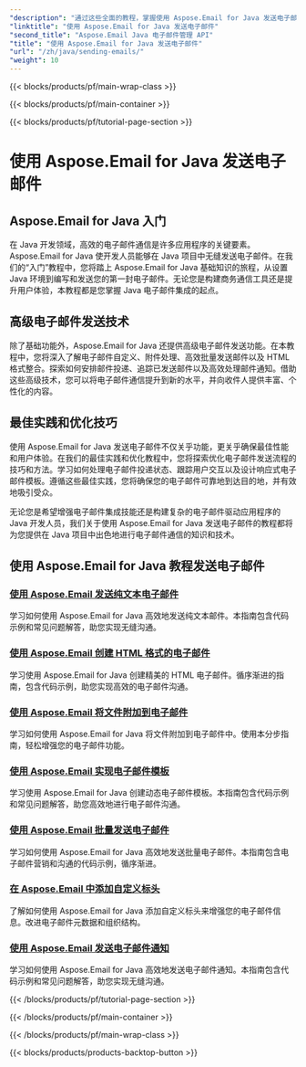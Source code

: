 ```yaml
---
"description": "通过这些全面的教程，掌握使用 Aspose.Email for Java 发送电子邮件的技巧。学习如何轻松编写和发送电子邮件。"
"linktitle": "使用 Aspose.Email for Java 发送电子邮件"
"second_title": "Aspose.Email Java 电子邮件管理 API"
"title": "使用 Aspose.Email for Java 发送电子邮件"
"url": "/zh/java/sending-emails/"
"weight": 10
---
```


{{< blocks/products/pf/main-wrap-class >}}

{{< blocks/products/pf/main-container >}}

{{< blocks/products/pf/tutorial-page-section >}}

# 使用 Aspose.Email for Java 发送电子邮件



## Aspose.Email for Java 入门

在 Java 开发领域，高效的电子邮件通信是许多应用程序的关键要素。Aspose.Email for Java 使开发人员能够在 Java 项目中无缝发送电子邮件。在我们的“入门”教程中，您将踏上 Aspose.Email for Java 基础知识的旅程，从设置 Java 环境到编写和发送您的第一封电子邮件。无论您是构建商务通信工具还是提升用户体验，本教程都是您掌握 Java 电子邮件集成的起点。

## 高级电子邮件发送技术

除了基础功能外，Aspose.Email for Java 还提供高级电子邮件发送功能。在本教程中，您将深入了解电子邮件自定义、附件处理、高效批量发送邮件以及 HTML 格式整合。探索如何安排邮件投递、追踪已发送邮件以及高效处理邮件通知。借助这些高级技术，您可以将电子邮件通信提升到新的水平，并向收件人提供丰富、个性化的内容。

## 最佳实践和优化技巧

使用 Aspose.Email for Java 发送电子邮件不仅关乎功能，更关乎确保最佳性能和用户体验。在我们的最佳实践和优化教程中，您将探索优化电子邮件发送流程的技巧和方法。学习如何处理电子邮件投递状态、跟踪用户交互以及设计响应式电子邮件模板。遵循这些最佳实践，您将确保您的电子邮件可靠地到达目的地，并有效地吸引受众。

无论您是希望增强电子邮件集成技能还是构建复杂的电子邮件驱动应用程序的 Java 开发人员，我们关于使用 Aspose.Email for Java 发送电子邮件的教程都将为您提供在 Java 项目中出色地进行电子邮件通信的知识和技术。

## 使用 Aspose.Email for Java 教程发送电子邮件
### [使用 Aspose.Email 发送纯文本电子邮件](./sending-plain-text-emails/)
学习如何使用 Aspose.Email for Java 高效地发送纯文本邮件。本指南包含代码示例和常见问题解答，助您实现无缝沟通。
### [使用 Aspose.Email 创建 HTML 格式的电子邮件](./creating-html-formatted-emails/)
学习使用 Aspose.Email for Java 创建精美的 HTML 电子邮件。循序渐进的指南，包含代码示例，助您实现高效的电子邮件沟通。
### [使用 Aspose.Email 将文件附加到电子邮件](./attaching-files-to-emails-using-aspose-email/)
学习如何使用 Aspose.Email for Java 将文件附加到电子邮件中。使用本分步指南，轻松增强您的电子邮件功能。
### [使用 Aspose.Email 实现电子邮件模板](./implementing-email-templates/)
学习使用 Aspose.Email for Java 创建动态电子邮件模板。本指南包含代码示例和常见问题解答，助您高效地进行电子邮件沟通。
### [使用 Aspose.Email 批量发送电子邮件](./bulk-email-sending/)
学习如何使用 Aspose.Email for Java 高效地发送批量电子邮件。本指南包含电子邮件营销和沟通的代码示例，循序渐进。
### [在 Aspose.Email 中添加自定义标头](./adding-custom-headers-in-aspose-email/)
了解如何使用 Aspose.Email for Java 添加自定义标头来增强您的电子邮件信息。改进电子邮件元数据和组织结构。
### [使用 Aspose.Email 发送电子邮件通知](./sending-email-notifications/)
学习如何使用 Aspose.Email for Java 高效地发送电子邮件通知。本指南包含代码示例和常见问题解答，助您实现无缝沟通。

{{< /blocks/products/pf/tutorial-page-section >}}

{{< /blocks/products/pf/main-container >}}

{{< /blocks/products/pf/main-wrap-class >}}

{{< blocks/products/products-backtop-button >}}